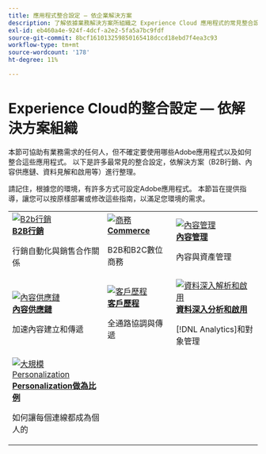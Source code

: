 ```yaml
---
title: 應用程式整合設定 — 依企業解決方案
description: 了解依據業務解決方案所組織之 Experience Cloud 應用程式的常見整合設定。
exl-id: eb460a4e-924f-4dcf-a2e2-5fa5a7bc9fdf
source-git-commit: 8bcf161013259850165418dccd18ebd7f4ea3c93
workflow-type: tm+mt
source-wordcount: '178'
ht-degree: 11%

---
```


# Experience Cloud的整合設定 — 依解決方案組織

本節可協助有業務需求的任何人，但不確定要使用哪些Adobe應用程式以及如何整合這些應用程式。 以下是許多最常見的整合設定，依解決方案（B2B行銷、內容供應鏈、資料見解和啟用等）進行整理。

請記住，根據您的環境，有許多方式可設定Adobe應用程式。 本節旨在提供指導，讓您可以按原樣部署或修改這些指南，以滿足您環境的需求。

<table>
<tr>
    <td>
      <a  href="./b2b.md"><img alt="B2b行銷" src="https://cdn.experienceleague.adobe.com/thumb/b2b.png"/></a>
      <div><strong><a href="./b2b.md">B2B行銷</a></strong></div>
      <p>
        行銷自動化與銷售合作關係
      </p>
    </td>
   <td>
      <a  href="./commerce.md"><img alt="商務" src="https://cdn.experienceleague.adobe.com/thumb/commerce.png"/></a>
      <div><strong><a href="./commerce.md">Commerce</a></strong></div>
      <p>
        B2B和B2C數位商務
      </p>
   </td>    
   <td>
      <a  href="./content-management.md"><img alt="內容管理" src="https://cdn.experienceleague.adobe.com/thumb/content-management.png"/></a>
      <div><strong><a href="./content-management.md">內容管理</a></strong></div>
      <p>
        內容與資產管理
      </p>
   </td>
</tr>
<tr>
   <td>
      <a  href="./content-supply-chain.md"><img alt="內容供應鏈" src="https://cdn.experienceleague.adobe.com/thumb/content-supply-chain.png"/></a>
      <div><strong><a href="./content-supply-chain.md">內容供應鏈</a></strong></div>
      <p>
        加速內容建立和傳遞
      </p> 
    </td>
   <td>
      <a  href="./customer-journeys.md"><img alt="客戶歷程" src="https://cdn.experienceleague.adobe.com/thumb/customer-journeys.png"/></a>
      <div><strong><a href="./customer-journeys.md">客戶歷程</a></strong></div>
      <p>
        全通路協調與傳遞
      </p> 
    </td>
   <td>
      <a  href="./data-insights.md"><img alt="資料深入解析和啟用" src="https://cdn.experienceleague.adobe.com/thumb/data-insights.png"/></a>
      <div><strong><a href="./data-insights.md">資料深入分析和啟用</a></strong></div>
      <p>
        [!DNL Analytics]和對象管理
      </p>
   </td>  
</tr>
<tr>
   <td>
      <a  href="./personalization.md"><img alt="大規模Personalization" src="https://cdn.experienceleague.adobe.com/thumb/personalization.png"/></a>
      <div><strong><a href="./personalization.md">Personalization做為比例</a></strong></div>
      <p>
        如何讓每個連線都成為個人的
      </p>
   </td>
</table>
